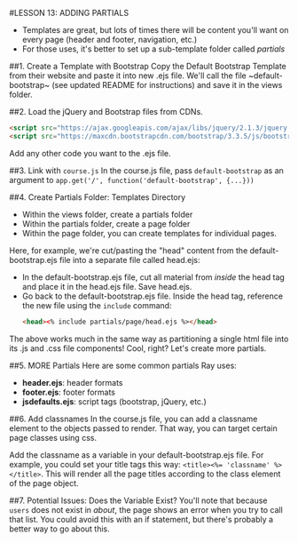 #LESSON 13: ADDING PARTIALS
- Templates are great, but lots of times there will be content you'll want on every page (header and footer, navigation, etc.)
- For those uses, it's better to set up a sub-template folder called *partials*

##1. Create a Template with Bootstrap
Copy the Default Bootstrap Template from their website and paste it into new .ejs file. We'll call the file ~default-bootstrap~ (see updated README for instructions) and save it in the views folder.

##2. Load the jQuery and Bootstrap files from CDNs.
```html
<script src="https://ajax.googleapis.com/ajax/libs/jquery/2.1.3/jquery.min.js"></script>
<script src="https://maxcdn.bootstrapcdn.com/bootstrap/3.3.5/js/bootstrap.min.js"></script>
```
Add any other code you want to the .ejs file.

##3. Link with `course.js`
In the course.js file, pass `default-bootstrap` as an argument to `app.get('/', function('default-bootstrap', {...}))`

##4. Create Partials Folder: Templates Directory
* Within the views folder, create a partials folder
* Within the partials folder, create a page folder
* Within the page folder, you can create templates for individual pages.

Here, for example, we're cut/pasting the "head" content from the default-bootstrap.ejs file into a separate file called head.ejs:

* In the default-bootstrap.ejs file, cut all material from *inside* the head tag and place it in the head.ejs file. Save head.ejs.
* Go back to the default-bootstrap.ejs file. Inside the head tag, reference the new file using the `include` command:
  ```html
  <head><% include partials/page/head.ejs %></head>
  ```

The above works much in the same way as partitioning a single html file into its .js and .css file components! Cool, right? Let's create more partials.

##5. MORE Partials
Here are some common partials Ray uses:
* **header.ejs**: header formats
* **footer.ejs**: footer formats
* **jsdefaults.ejs**: script tags (bootstrap, jQuery, etc.)

##6. Add classnames
In the course.js file, you can add a classname element to the objects passed to render. That way, you can target certain page classes using css.

Add the classname as a variable in your default-bootstrap.ejs file. For example, you could set your title tags this way: `<title><%= 'classname' %></title>`. This will render all the page titles according to the class element of the page object.

##7. Potential Issues: Does the Variable Exist?
You'll note that because `users` does not exist in *about*, the page shows an error when you try to call that list. You could avoid this with an if statement, but there's probably a better way to go about this.
